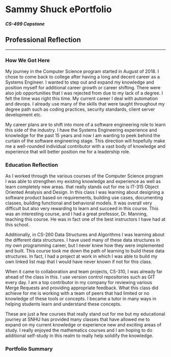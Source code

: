 
# Sammy Shuck ePortfolio
##### CS-499 Capstone
## Professional Reflection

---
### How We Got Here
My journey in the Computer Science program started in August of 2018. I chose to come back to 
college after having a long and decent career as a Systems Engineer. I wanted to step out and 
expand my knowledge and position myself for additional career growth or career shifting. There were 
also job opportunities that I was rejected from due to my lack of a degree. I felt the time was 
right this time. My current career I deal with automation and devops. I already use many of the 
skills that were taught throughout my degree path such as coding practices, security standards, 
client server development etc.

My career plans are to shift into more of a software engineering role to learn this side of the 
industry. I have the Systems Engineering experience and knowledge for the past 15 years and now I
am wanting to peek behind the curtain of the software engineering stage. This direction will
hopefully make me a well-rounded individual contributor with a vast body of knowledge and
experience that will better position me for a leadership role.

### Education Reflection
As I worked through the various courses of the Computer Science program I was able to strengthen my 
existing knowledge and experience as well as learn completely new areas. that really stands out
for me is IT-315 Object Oriented Analysis and Design. In this class I was learning about designing 
a software product based on requirements, building use cases, documenting classes, building 
functional and behavioral models. It was overall very difficult but also very rewarding to learn 
and succeed in this course. This was an interesting course, and I had a great professor, Dr. 
Manning, teaching this course. He was in fact one of the best instructors I have had at
this school.

Additionally, in CS-260 Data Structures and Algorithms I was learning about the different data 
structures. I have used many of these data structures in my own programming career, but I never
knew how they were implemented and built. This course took me down the path of learning to build these 
data structures. In fact, I had a project at work in which I was able to build my own linked list 
map that I would have never known if not for this class.

When it came to collaboration and team projects, CS-310, I was already far ahead of the class in
this. I use version control repositories such as GIT every day. I am a top contributor in my
company for reviewing various Merge Requests and providing appropriate feedback. What this class did
achieve for me is working with a team of peers that had limited or no knowledge of these tools or
concepts. I became a tutor in many ways in helping students learn and understand these
concepts.

These are just a few courses that really stand out for me but my educational journey at SNHU has
provided many classes that have allowed me to expand on my current knowledge or experience new
and exciting areas of study. I really enjoyed the mathematics courses and I am hoping to do
additional self-study in this realm to really help solidify the knowledge.

### Portfolio Summary
